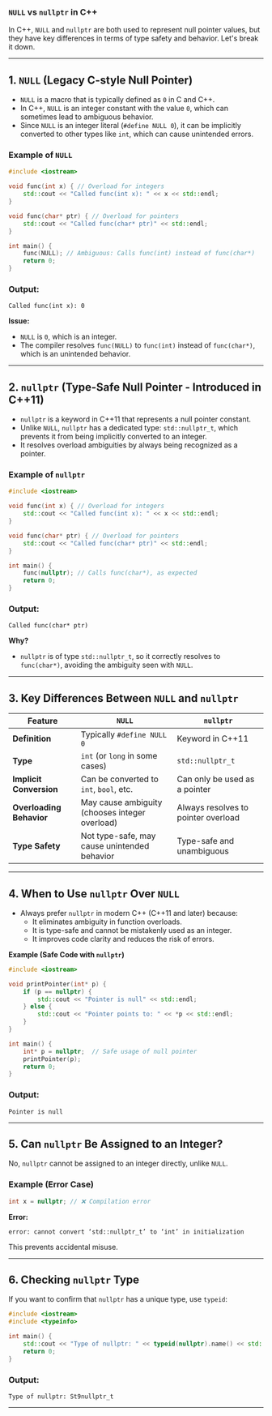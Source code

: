 ### `NULL` vs `nullptr` in C++

In C++, `NULL` and `nullptr` are both used to represent null pointer values, but they have key differences in terms of type safety and behavior. Let's break it down.

---

## **1. `NULL` (Legacy C-style Null Pointer)**
- `NULL` is a macro that is typically defined as `0` in C and C++.
- In C++, `NULL` is an integer constant with the value `0`, which can sometimes lead to ambiguous behavior.
- Since `NULL` is an integer literal (`#define NULL 0`), it can be implicitly converted to other types like `int`, which can cause unintended errors.

### **Example of `NULL`**
```cpp
#include <iostream>

void func(int x) { // Overload for integers
    std::cout << "Called func(int x): " << x << std::endl;
}

void func(char* ptr) { // Overload for pointers
    std::cout << "Called func(char* ptr)" << std::endl;
}

int main() {
    func(NULL); // Ambiguous: Calls func(int) instead of func(char*)
    return 0;
}
```
### **Output:**
```
Called func(int x): 0
```
**Issue:**  
- `NULL` is `0`, which is an integer.
- The compiler resolves `func(NULL)` to `func(int)` instead of `func(char*)`, which is an unintended behavior.

---

## **2. `nullptr` (Type-Safe Null Pointer - Introduced in C++11)**
- `nullptr` is a keyword in C++11 that represents a null pointer constant.
- Unlike `NULL`, `nullptr` has a dedicated type: `std::nullptr_t`, which prevents it from being implicitly converted to an integer.
- It resolves overload ambiguities by always being recognized as a pointer.

### **Example of `nullptr`**
```cpp
#include <iostream>

void func(int x) { // Overload for integers
    std::cout << "Called func(int x): " << x << std::endl;
}

void func(char* ptr) { // Overload for pointers
    std::cout << "Called func(char* ptr)" << std::endl;
}

int main() {
    func(nullptr); // Calls func(char*), as expected
    return 0;
}
```
### **Output:**
```
Called func(char* ptr)
```
**Why?**  
- `nullptr` is of type `std::nullptr_t`, so it correctly resolves to `func(char*)`, avoiding the ambiguity seen with `NULL`.

---

## **3. Key Differences Between `NULL` and `nullptr`**
| Feature                  | `NULL`                                         | `nullptr`                           |
| ------------------------ | ---------------------------------------------- | ----------------------------------- |
| **Definition**           | Typically `#define NULL 0`                     | Keyword in C++11                    |
| **Type**                 | `int` (or `long` in some cases)                | `std::nullptr_t`                    |
| **Implicit Conversion**  | Can be converted to `int`, `bool`, etc.        | Can only be used as a pointer       |
| **Overloading Behavior** | May cause ambiguity (chooses integer overload) | Always resolves to pointer overload |
| **Type Safety**          | Not type-safe, may cause unintended behavior   | Type-safe and unambiguous           |

---

## **4. When to Use `nullptr` Over `NULL`**
- Always prefer `nullptr` in modern C++ (C++11 and later) because:
  - It eliminates ambiguity in function overloads.
  - It is type-safe and cannot be mistakenly used as an integer.
  - It improves code clarity and reduces the risk of errors.

**Example (Safe Code with `nullptr`)**
```cpp
#include <iostream>

void printPointer(int* p) {
    if (p == nullptr) {
        std::cout << "Pointer is null" << std::endl;
    } else {
        std::cout << "Pointer points to: " << *p << std::endl;
    }
}

int main() {
    int* p = nullptr;  // Safe usage of null pointer
    printPointer(p);
    return 0;
}
```
### **Output:**
```
Pointer is null
```

---

## **5. Can `nullptr` Be Assigned to an Integer?**
No, `nullptr` cannot be assigned to an integer directly, unlike `NULL`.

### **Example (Error Case)**
```cpp
int x = nullptr; // ❌ Compilation error
```
**Error:**
```
error: cannot convert ‘std::nullptr_t’ to ‘int’ in initialization
```
This prevents accidental misuse.

---

## **6. Checking `nullptr` Type**
If you want to confirm that `nullptr` has a unique type, use `typeid`:

```cpp
#include <iostream>
#include <typeinfo>

int main() {
    std::cout << "Type of nullptr: " << typeid(nullptr).name() << std::endl;
    return 0;
}
```
### **Output:**
```
Type of nullptr: St9nullptr_t
```

---
